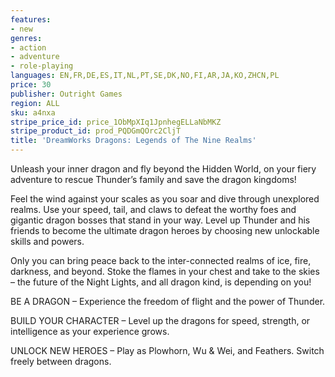 ```yaml
---
features:
- new
genres:
- action
- adventure
- role-playing
languages: EN,FR,DE,ES,IT,NL,PT,SE,DK,NO,FI,AR,JA,KO,ZHCN,PL
price: 30
publisher: Outright Games
region: ALL
sku: a4nxa
stripe_price_id: price_1ObMpXIq1JpnhegELLaNbMKZ
stripe_product_id: prod_PQDGmQOrc2CljT
title: 'DreamWorks Dragons: Legends of The Nine Realms'
---
```


Unleash your inner dragon and fly beyond the Hidden World, on your fiery adventure to rescue Thunder’s family and save the dragon kingdoms!

Feel the wind against your scales as you soar and dive through unexplored realms. Use your speed, tail, and claws to defeat the worthy foes and gigantic dragon bosses that stand in your way. Level up Thunder and his friends to become the ultimate dragon heroes by choosing new unlockable skills and powers.

Only you can bring peace back to the inter-connected realms of ice, fire, darkness, and beyond. Stoke the flames in your chest and take to the skies – the future of the Night Lights, and all dragon kind, is depending on you!

BE A DRAGON – Experience the freedom of flight and the power of Thunder.

BUILD YOUR CHARACTER – Level up the dragons for speed, strength, or intelligence as your experience grows.

UNLOCK NEW HEROES – Play as Plowhorn, Wu &amp; Wei, and Feathers. Switch freely between dragons.